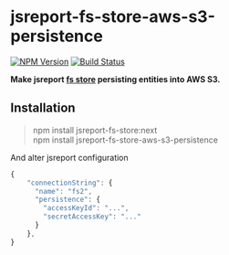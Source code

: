 # jsreport-fs-store-aws-s3-persistence
[![NPM Version](http://img.shields.io/npm/v/jsreport-fs-store-aws-s3-persistence.svg?style=flat-square)](https://npmjs.com/package/jsreport-fs-store-aws-s3-persistence)
[![Build Status](https://travis-ci.org/jsreport/jsreport-fs-store-aws-s3-persistence.png?branch=master)](https://travis-ci.org/jsreport/jsreport-fs-store-aws-s3-persistence)

**Make jsreport [fs store](https://github.com/jsreport/jsreport-fs-store) persisting entities into AWS S3.**


## Installation

> npm install jsreport-fs-store:next    
> npm install jsreport-fs-store-aws-s3-persistence

And alter jsreport configuration 
```js
{
	"connectionString": { 
	  "name": "fs2",
	  "persistence": {
	    "accessKeyId": "...",
	    "secretAccessKey": "..."
	  }
	},	
}
```